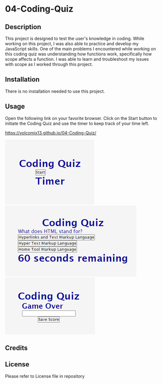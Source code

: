 # 04-Coding-Quiz

## Description

This project is designed to test the user's knowledge in coding. While working on this project, I was also able to practice and develop my JavaScript skills. 
One of the main problems I encountered while working on this coding quiz was understanding how functions work, specifically how scope affects a function. I was able to learn and troubleshoot my issues with scope as I worked through this project.

## Installation

There is no installation needed to use this project. 


## Usage 

Open the following link on your favorite browser.
Click on the Start button to initiate the Coding Quiz and use the timer to keep track of your time left.

https://volcomix13.github.io/04-Coding-Quiz/


![start_page](./Assets/start-page.png)
![quiz_imaage](./Assets/quiz_image1.png)
![end-quiz](./Assets/end-quiz.png)


## Credits

## License

Please refer to License file in repository

